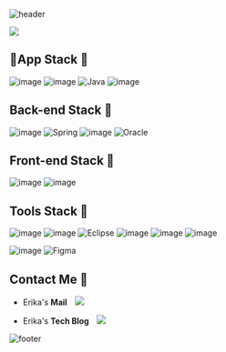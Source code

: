 ![header](https://capsule-render.vercel.app/api?type=waving&color=F8640C&height=100&section=header&text=Erika%20Han&fontSize=50)

<a href="https://hits.seeyoufarm.com"><img src="https://hits.seeyoufarm.com/api/count/incr/badge.svg?url=https%3A%2F%2Fgithub.com%2FppErika%2Fhit-counter&count_bg=%233190D3&title_bg=%23555555&icon=git.svg&icon_color=%23E2E2E2&title=hits&edge_flat=false"/></a>

<!--
![Top Langs](https://github-readme-stats.vercel.app/api/top-langs/?username=anuraghazra&layout=compact)
-->

## App Stack 🐯
![image](https://img.shields.io/badge/Android-3DDC84?style=for-the-badge&logo=android&logoColor=white)
![image](https://img.shields.io/badge/Kotlin-7F52FF.svg?&style=for-the-badge&logo=Kotlin&logoColor=white)
![Java](https://img.shields.io/badge/java-%23ED8B00.svg?style=for-the-badge&logo=openjdk&logoColor=white)
![image](https://img.shields.io/badge/React_Native-20232A?style=for-the-badge&logo=react&logoColor=61DAFB)

## Back-end Stack 🐯
![image](https://img.shields.io/badge/Node%20js-339933?style=for-the-badge&logo=nodedotjs&logoColor=white)
![Spring](https://img.shields.io/badge/spring-%236DB33F.svg?style=for-the-badge&logo=spring&logoColor=white)
![image](https://img.shields.io/badge/MySQL-005C84?style=for-the-badge&logo=mysql&logoColor=white)
![Oracle](https://img.shields.io/badge/Oracle-F80000?style=for-the-badge&logo=oracle&logoColor=white)

## Front-end Stack 🐯
![image](https://img.shields.io/badge/Vue%20js-35495E?style=for-the-badge&logo=vuedotjs&logoColor=4FC08D)
![image](https://img.shields.io/badge/React-20232A?style=for-the-badge&logo=react&logoColor=61DAFB)

## Tools Stack 🐯
![image](https://img.shields.io/badge/Android_Studio-3DDC84?style=for-the-badge&logo=android-studio&logoColor=white)
![image](https://img.shields.io/badge/VSCode-0078D4?style=for-the-badge&logo=visual%20studio%20code&logoColor=white)
![Eclipse](https://img.shields.io/badge/Eclipse-FE7A16.svg?style=for-the-badge&logo=Eclipse&logoColor=white)
![image](https://img.shields.io/badge/Postman-FF6C37?style=for-the-badge&logo=Postman&logoColor=white)
![image](https://img.shields.io/badge/Swagger-85EA2D?style=for-the-badge&logo=Swagger&logoColor=white)
![image](https://img.shields.io/badge/firebase-ffca28?style=for-the-badge&logo=firebase&logoColor=black)

![image](https://img.shields.io/badge/Adobe%20XD-470137?style=for-the-badge&logo=Adobe%20XD&logoColor=#FF61F6)
![Figma](https://img.shields.io/badge/figma-%23F24E1E.svg?style=for-the-badge&logo=figma&logoColor=white)
<!--
[![Anurag's GitHub stats](https://github-readme-stats.vercel.app/api?username=ppErika&count_private=true&show_icons=true&theme=solarized-light)](https://github.com/ppErika/github-readme-stats)
-->

## Contact Me 🐯
- Erika's **Mail**
    <img 
        src="https://img.shields.io/badge/Gmail-F8640C?style=flat&logo=Gmail&logoColor=white&link=mailto:hanerika11@gmail.com"
        style="height : auto; margin-left : 10px; margin-right : 10px;"/>
        
- Erika's **Tech Blog**
    <a href="https://blog.naver.com/hanerika_11">
    <img 
        src="http://img.shields.io/badge/-Blog-3190D3?style=flat&logo=Storyblok&logoColor=white&link=https://blog.naver.com/hanerika_11"
        style="height : auto; margin-left : 10px; margin-right : 10px;"/>
</a>


![footer](https://capsule-render.vercel.app/api?type=waving&color=F8640C&height=100&section=footer)

<!--
**ppErika/ppErika** is a ✨ _special_ ✨ repository because its `README.md` (this file) appears on your GitHub profile.

Here are some ideas to get you started:

- 🔭 I’m currently working on ...
- 🌱 I’m currently learning ...
- 👯 I’m looking to collaborate on ...
- 🤔 I’m looking for help with ...
- 💬 Ask me about ...
- 📫 How to reach me: ...
- 😄 Pronouns: ...
- ⚡ Fun fact: ...
-->

